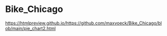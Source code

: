 # Bike_Chicago
https://htmlpreview.github.io/https://github.com/maxvoeck/Bike_Chicago/blob/main/pie_chart2.html
